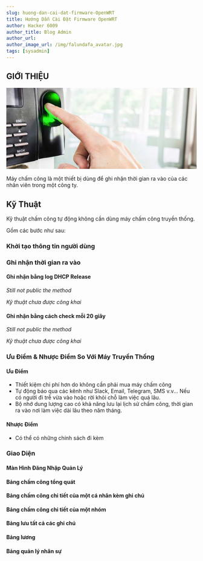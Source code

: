 ```yaml
---
slug: huong-dan-cai-dat-firmware-OpenWRT
title: Hướng Dẫn Cài Đặt Firmware OpenWRT
author: Hacker 6009
author_title: Blog Admin
author_url:
author_image_url: /img/falundafa_avatar.jpg
tags: [sysadmin]
---
```


## GIỚI THIỆU

![img](../static/img/finger-print-technical.jpg)

Máy chấm công là một thiết bị dùng để ghi nhận thời gian ra vào của các nhân viên trong một công ty.

## Kỹ Thuật

Kỹ thuật chấm công tự động không cần dùng máy chấm công truyền thống.

Gồm các bước như sau:

### Khởi tạo thông tin người dùng

### Ghi nhận thời gian ra vào

#### Ghi nhận bằng log DHCP Release

_Still not public the method_

_Kỹ thuật chưa được công khai_

#### Ghi nhận bằng cách check mỗi 20 giây

_Still not public the method_

_Kỹ thuật chưa được công khai_

### Ưu Điểm & Nhược Điểm So Với Máy Truyền Thống

#### Ưu Điểm

- Thiết kiệm chi phí hơn do không cần phải mua máy chấm công
- Tự động báo qua các kênh như Slack, Email, Telegram, SMS v.v... Nếu có người đi trễ vừa vào hoặc rời khỏi chỗ làm việc quá lâu.
- Bộ nhớ dung lượng cao có khả năng lưu lại lịch sử chấm công, thời gian ra vào nơi làm việc dài lâu theo năm tháng.

#### Nhược Điểm

- Có thể có những chính sách đi kèm

### Giao Diện

#### Màn Hình Đăng Nhập Quản Lý

#### Bảng chấm công tổng quát

#### Bảng chấm công chi tiết của một cá nhân kèm ghi chú

#### Bảng chấm công chi tiết của một nhóm

#### Bảng lưu tất cả các ghi chú

#### Bảng lương

#### Bảng quản lý nhân sự
